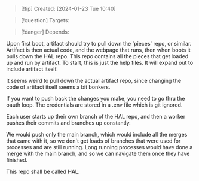 
>[!tip] Created: [2024-01-23 Tue 10:40]

>[!question] Targets: 

>[!danger] Depends: 

Upon first boot, artifact should try to pull down the 'pieces' repo, or similar.
Artifact is then actual code, and the webpage that runs, then when boots it pulls down the HAL repo.  This repo contains all the pieces that get loaded up and run by artifact.  To start, this is just the help files.  It will expand out to include artifact itself.

It seems weird to pull down the actual artifact repo, since changing the code of artifact itself seems a bit bonkers.

If you want to push back the changes you make, you need to go thru the oauth loop.  The credentials are stored in a .env file which is git ignored.

Each user starts up their own branch of the HAL repo, and then a worker pushes their commits and branches up constantly.

We would push only the main branch, which would include all the merges that came with it, so we don't get loads of branches that were used for processes and are still running.  Long running processes would have done a merge with the main branch, and so we can navigate them once they have finished.

This repo shall be called HAL.